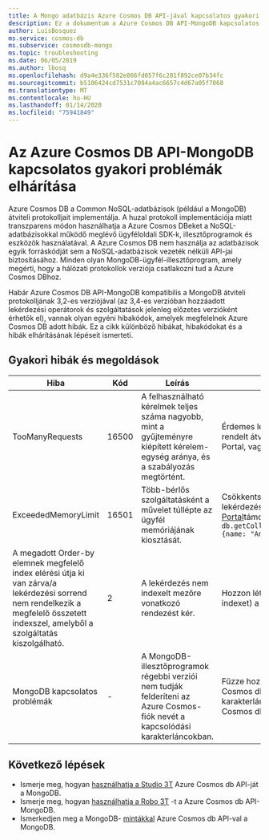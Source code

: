```yaml
---
title: A Mongo adatbázis Azure Cosmos DB API-jával kapcsolatos gyakori hibák elhárítása
description: Ez a dokumentum a Azure Cosmos DB API-MongoDB kapcsolatos gyakori problémák elhárításának módszereit tárgyalja.
author: LuisBosquez
ms.service: cosmos-db
ms.subservice: cosmosdb-mongo
ms.topic: troubleshooting
ms.date: 06/05/2019
ms.author: lbosq
ms.openlocfilehash: d9a4e336f582e866fd057f6c281f892ce07b34fc
ms.sourcegitcommit: b5106424cd7531c7084a4ac6657c4d67a05f7068
ms.translationtype: MT
ms.contentlocale: hu-HU
ms.lasthandoff: 01/14/2020
ms.locfileid: "75941849"
---
```

# <a name="troubleshoot-common-issues-in-azure-cosmos-dbs-api-for-mongodb"></a>Az Azure Cosmos DB API-MongoDB kapcsolatos gyakori problémák elhárítása

Azure Cosmos DB a Common NoSQL-adatbázisok (például a MongoDB) átviteli protokolljait implementálja. A huzal protokoll implementációja miatt transzparens módon használhatja a Azure Cosmos DBeket a NoSQL-adatbázisokkal működő meglévő ügyféloldali SDK-k, illesztőprogramok és eszközök használatával. A Azure Cosmos DB nem használja az adatbázisok egyik forráskódját sem a NoSQL-adatbázisok vezeték nélküli API-jai biztosításához. Minden olyan MongoDB-ügyfél-illesztőprogram, amely megérti, hogy a hálózati protokollok verziója csatlakozni tud a Azure Cosmos DBhoz.

Habár Azure Cosmos DB API-MongoDB kompatibilis a MongoDB átviteli protokolljának 3,2-es verziójával (az 3,4-es verzióban hozzáadott lekérdezési operátorok és szolgáltatások jelenleg előzetes verzióként érhetők el), vannak olyan egyéni hibakódok, amelyek megfelelnek Azure Cosmos DB adott hibák. Ez a cikk különböző hibákat, hibakódokat és a hibák elhárításának lépéseit ismerteti.

## <a name="common-errors-and-solutions"></a>Gyakori hibák és megoldások

| Hiba               | Kód  | Leírás  | Megoldás  |
|---------------------|-------|--------------|-----------|
| TooManyRequests     | 16500 | A felhasználható kérelmek teljes száma nagyobb, mint a gyűjteményre kiépített kérelem-egység aránya, és a szabályozás megtörtént. | Érdemes lehet egy tárolóhoz vagy tárolóhoz rendelt átviteli sebességet méretezni a Azure Portal, vagy megismételni a műveletet. |
| ExceededMemoryLimit | 16501 | Több-bérlős szolgáltatásként a művelet túllépte az ügyfél memóriájának kiosztását. | Csökkentse a művelet hatókörét szigorúbb lekérdezési feltételekkel, vagy forduljon a [Azure Portal](https://portal.azure.com/?#blade/Microsoft_Azure_Support/HelpAndSupportBlade)támogatási szolgálatához. Például: `db.getCollection('users').aggregate([{$match: {name: "Andy"}}, {$sort: {age: -1}}]))` |
| A megadott Order-by elemnek megfelelő index elérési útja ki van zárva/a lekérdezési sorrend nem rendelkezik a megfelelő összetett indexszel, amelyből a szolgáltatás kiszolgálható. | 2 | A lekérdezés nem indexelt mezőre vonatkozó rendezést kér. | Hozzon létre egy egyező indexet (vagy kompozit indexet) a megkísérelt rendezési lekérdezéshez. |
| MongoDB kapcsolatos problémák | - | A MongoDB-illesztőprogramok régebbi verziói nem tudják felderíteni az Azure Cosmos-fiók nevét a kapcsolódási karakterláncokban. | Fűzze hozzá a *appName = @**accountName**@* a Cosmos db API-ját a MongoDB-kapcsolatok karakterláncához, ahol a ***accountName*** a Cosmos db fióknév. |


## <a name="next-steps"></a>Következő lépések

- Ismerje meg, hogyan [használhatja a Studio 3T](mongodb-mongochef.md) Azure Cosmos db API-ját a MongoDB.
- Ismerje meg, hogyan [használhatja a Robo 3T](mongodb-robomongo.md) -t a Azure Cosmos db API-MongoDB.
- Ismerkedjen meg a MongoDB- [mintákkal](mongodb-samples.md) Azure Cosmos db API-val a MongoDB.

